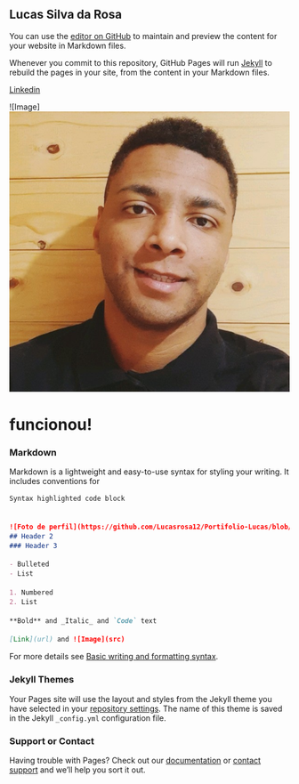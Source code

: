 ## Lucas Silva da Rosa

You can use the [editor on GitHub](https://github.com/Lucasrosa12/Portifolio-Lucas/edit/main/README.md) to maintain and preview the content for your website in Markdown files.

Whenever you commit to this repository, GitHub Pages will run [Jekyll](https://jekyllrb.com/) to rebuild the pages in your site, from the content in your Markdown files.

[Linkedin](https://www.linkedin.com/in/lucas-rosa-a559a7186/)

![Image] <img src="https://github.com/Lucasrosa12/Portifolio-Lucas/blob/main/imagens/eu.jpg" alt="eu" />

# funcionou!

### Markdown

Markdown is a lightweight and easy-to-use syntax for styling your writing. It includes conventions for

```markdown
Syntax highlighted code block


![Foto de perfil](https://github.com/Lucasrosa12/Portifolio-Lucas/blob/main/imagens/eu.jpg)
## Header 2
### Header 3

- Bulleted
- List

1. Numbered
2. List

**Bold** and _Italic_ and `Code` text

[Link](url) and ![Image](src)
```

For more details see [Basic writing and formatting syntax](https://docs.github.com/en/github/writing-on-github/getting-started-with-writing-and-formatting-on-github/basic-writing-and-formatting-syntax).

### Jekyll Themes

Your Pages site will use the layout and styles from the Jekyll theme you have selected in your [repository settings](https://github.com/Lucasrosa12/Portifolio-Lucas/settings/pages). The name of this theme is saved in the Jekyll `_config.yml` configuration file.

### Support or Contact

Having trouble with Pages? Check out our [documentation](https://docs.github.com/categories/github-pages-basics/) or [contact support](https://support.github.com/contact) and we’ll help you sort it out.
